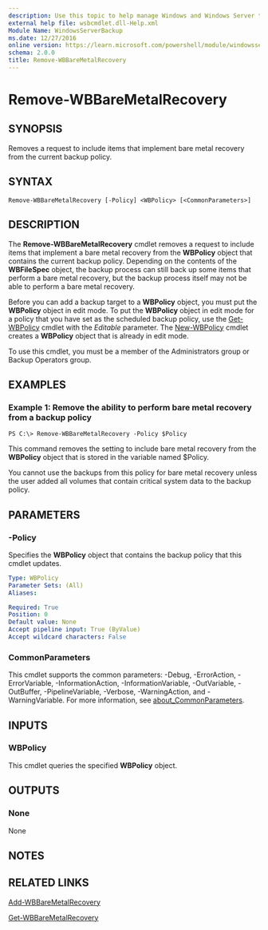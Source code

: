 ```yaml
---
description: Use this topic to help manage Windows and Windows Server technologies with Windows PowerShell.
external help file: wsbcmdlet.dll-Help.xml
Module Name: WindowsServerBackup
ms.date: 12/27/2016
online version: https://learn.microsoft.com/powershell/module/windowsserverbackup/remove-wbbaremetalrecovery?view=windowsserver2016-ps&wt.mc_id=ps-gethelp
schema: 2.0.0
title: Remove-WBBareMetalRecovery
---
```


# Remove-WBBareMetalRecovery

## SYNOPSIS
Removes a request to include items that implement bare metal recovery from the current backup policy.

## SYNTAX

```
Remove-WBBareMetalRecovery [-Policy] <WBPolicy> [<CommonParameters>]
```

## DESCRIPTION
The **Remove-WBBareMetalRecovery** cmdlet removes a request to include items that implement a bare metal recovery from the **WBPolicy** object that contains the current backup policy.
Depending on the contents of the **WBFileSpec** object, the backup process can still back up some items that perform a bare metal recovery, but the backup process itself may not be able to perform a bare metal recovery.

Before you can add a backup target to a **WBPolicy** object, you must put the **WBPolicy** object in edit mode.
To put the **WBPolicy** object in edit mode for a policy that you have set as the scheduled backup policy, use the [Get-WBPolicy](./Get-WBPolicy.md) cmdlet with the  *Editable* parameter.
The [New-WBPolicy](./New-WBPolicy.md) cmdlet creates a **WBPolicy** object that is already in edit mode.

To use this cmdlet, you must be a member of the Administrators group or Backup Operators group.

## EXAMPLES

### Example 1: Remove the ability to perform bare metal recovery from a backup policy
```
PS C:\> Remove-WBBareMetalRecovery -Policy $Policy
```

This command removes the setting to include bare metal recovery from the **WBPolicy** object that is stored in the variable named $Policy.

You cannot use the backups from this policy for bare metal recovery unless the user added all volumes that contain critical system data to the backup policy.

## PARAMETERS

### -Policy
Specifies the **WBPolicy** object that contains the backup policy that this cmdlet updates.

```yaml
Type: WBPolicy
Parameter Sets: (All)
Aliases: 

Required: True
Position: 0
Default value: None
Accept pipeline input: True (ByValue)
Accept wildcard characters: False
```

### CommonParameters
This cmdlet supports the common parameters: -Debug, -ErrorAction, -ErrorVariable, -InformationAction, -InformationVariable, -OutVariable, -OutBuffer, -PipelineVariable, -Verbose, -WarningAction, and -WarningVariable. For more information, see [about_CommonParameters](https://go.microsoft.com/fwlink/?LinkID=113216).

## INPUTS

### WBPolicy
This cmdlet queries the specified **WBPolicy** object.

## OUTPUTS

### None
None

## NOTES

## RELATED LINKS

[Add-WBBareMetalRecovery](./Add-WBBareMetalRecovery.md)

[Get-WBBareMetalRecovery](./Get-WBBareMetalRecovery.md)

